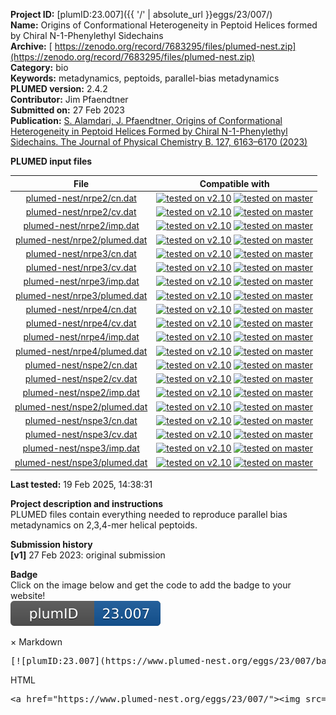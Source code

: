 **Project ID:** [plumID:23.007]({{ '/' | absolute_url }}eggs/23/007/)  
**Name:**  Origins of Conformational Heterogeneity in Peptoid Helices formed by Chiral N-1-Phenylethyl Sidechains  
**Archive:** [ https://zenodo.org/record/7683295/files/plumed-nest.zip](https://zenodo.org/record/7683295/files/plumed-nest.zip)  
**Category:**  bio  
**Keywords:**  metadynamics, peptoids, parallel-bias metadynamics  
**PLUMED version:**  2.4.2  
**Contributor:**  Jim Pfaendtner  
**Submitted on:** 27 Feb 2023  
**Publication:** [S. Alamdari, J. Pfaendtner, Origins of Conformational Heterogeneity in Peptoid Helices Formed by Chiral N-1-Phenylethyl Sidechains. The Journal of Physical Chemistry B. 127, 6163–6170 (2023)](http://dx.doi.org/10.1021/acs.jpcb.3c02576)  
  
**PLUMED input files**  
  
| File     | Compatible with |  
|:--------:|:--------:|  
| [plumed-nest/nrpe2/cn.dat](./data/plumed-nest/nrpe2/cn.dat.md) |  [![tested on v2.10](https://img.shields.io/badge/v2.10-passing-green.svg)](data/plumed-nest/nrpe2/cn.dat.plumed.stderr) [![tested on master](https://img.shields.io/badge/master-passing-green.svg)](data/plumed-nest/nrpe2/cn.dat.plumed_master.stderr) |  
| [plumed-nest/nrpe2/cv.dat](./data/plumed-nest/nrpe2/cv.dat.md) |  [![tested on v2.10](https://img.shields.io/badge/v2.10-passing-green.svg)](data/plumed-nest/nrpe2/cv.dat.plumed.stderr) [![tested on master](https://img.shields.io/badge/master-passing-green.svg)](data/plumed-nest/nrpe2/cv.dat.plumed_master.stderr) |  
| [plumed-nest/nrpe2/imp.dat](./data/plumed-nest/nrpe2/imp.dat.md) |  [![tested on v2.10](https://img.shields.io/badge/v2.10-passing-green.svg)](data/plumed-nest/nrpe2/imp.dat.plumed.stderr) [![tested on master](https://img.shields.io/badge/master-passing-green.svg)](data/plumed-nest/nrpe2/imp.dat.plumed_master.stderr) |  
| [plumed-nest/nrpe2/plumed.dat](./data/plumed-nest/nrpe2/plumed.dat.md) |  [![tested on v2.10](https://img.shields.io/badge/v2.10-passing-green.svg)](data/plumed-nest/nrpe2/plumed.dat.plumed.stderr) [![tested on master](https://img.shields.io/badge/master-passing-green.svg)](data/plumed-nest/nrpe2/plumed.dat.plumed_master.stderr) |  
| [plumed-nest/nrpe3/cn.dat](./data/plumed-nest/nrpe3/cn.dat.md) |  [![tested on v2.10](https://img.shields.io/badge/v2.10-passing-green.svg)](data/plumed-nest/nrpe3/cn.dat.plumed.stderr) [![tested on master](https://img.shields.io/badge/master-passing-green.svg)](data/plumed-nest/nrpe3/cn.dat.plumed_master.stderr) |  
| [plumed-nest/nrpe3/cv.dat](./data/plumed-nest/nrpe3/cv.dat.md) |  [![tested on v2.10](https://img.shields.io/badge/v2.10-passing-green.svg)](data/plumed-nest/nrpe3/cv.dat.plumed.stderr) [![tested on master](https://img.shields.io/badge/master-passing-green.svg)](data/plumed-nest/nrpe3/cv.dat.plumed_master.stderr) |  
| [plumed-nest/nrpe3/imp.dat](./data/plumed-nest/nrpe3/imp.dat.md) |  [![tested on v2.10](https://img.shields.io/badge/v2.10-passing-green.svg)](data/plumed-nest/nrpe3/imp.dat.plumed.stderr) [![tested on master](https://img.shields.io/badge/master-passing-green.svg)](data/plumed-nest/nrpe3/imp.dat.plumed_master.stderr) |  
| [plumed-nest/nrpe3/plumed.dat](./data/plumed-nest/nrpe3/plumed.dat.md) |  [![tested on v2.10](https://img.shields.io/badge/v2.10-passing-green.svg)](data/plumed-nest/nrpe3/plumed.dat.plumed.stderr) [![tested on master](https://img.shields.io/badge/master-passing-green.svg)](data/plumed-nest/nrpe3/plumed.dat.plumed_master.stderr) |  
| [plumed-nest/nrpe4/cn.dat](./data/plumed-nest/nrpe4/cn.dat.md) |  [![tested on v2.10](https://img.shields.io/badge/v2.10-passing-green.svg)](data/plumed-nest/nrpe4/cn.dat.plumed.stderr) [![tested on master](https://img.shields.io/badge/master-passing-green.svg)](data/plumed-nest/nrpe4/cn.dat.plumed_master.stderr) |  
| [plumed-nest/nrpe4/cv.dat](./data/plumed-nest/nrpe4/cv.dat.md) |  [![tested on v2.10](https://img.shields.io/badge/v2.10-passing-green.svg)](data/plumed-nest/nrpe4/cv.dat.plumed.stderr) [![tested on master](https://img.shields.io/badge/master-passing-green.svg)](data/plumed-nest/nrpe4/cv.dat.plumed_master.stderr) |  
| [plumed-nest/nrpe4/imp.dat](./data/plumed-nest/nrpe4/imp.dat.md) |  [![tested on v2.10](https://img.shields.io/badge/v2.10-passing-green.svg)](data/plumed-nest/nrpe4/imp.dat.plumed.stderr) [![tested on master](https://img.shields.io/badge/master-passing-green.svg)](data/plumed-nest/nrpe4/imp.dat.plumed_master.stderr) |  
| [plumed-nest/nrpe4/plumed.dat](./data/plumed-nest/nrpe4/plumed.dat.md) |  [![tested on v2.10](https://img.shields.io/badge/v2.10-passing-green.svg)](data/plumed-nest/nrpe4/plumed.dat.plumed.stderr) [![tested on master](https://img.shields.io/badge/master-passing-green.svg)](data/plumed-nest/nrpe4/plumed.dat.plumed_master.stderr) |  
| [plumed-nest/nspe2/cn.dat](./data/plumed-nest/nspe2/cn.dat.md) |  [![tested on v2.10](https://img.shields.io/badge/v2.10-passing-green.svg)](data/plumed-nest/nspe2/cn.dat.plumed.stderr) [![tested on master](https://img.shields.io/badge/master-passing-green.svg)](data/plumed-nest/nspe2/cn.dat.plumed_master.stderr) |  
| [plumed-nest/nspe2/cv.dat](./data/plumed-nest/nspe2/cv.dat.md) |  [![tested on v2.10](https://img.shields.io/badge/v2.10-passing-green.svg)](data/plumed-nest/nspe2/cv.dat.plumed.stderr) [![tested on master](https://img.shields.io/badge/master-passing-green.svg)](data/plumed-nest/nspe2/cv.dat.plumed_master.stderr) |  
| [plumed-nest/nspe2/imp.dat](./data/plumed-nest/nspe2/imp.dat.md) |  [![tested on v2.10](https://img.shields.io/badge/v2.10-passing-green.svg)](data/plumed-nest/nspe2/imp.dat.plumed.stderr) [![tested on master](https://img.shields.io/badge/master-passing-green.svg)](data/plumed-nest/nspe2/imp.dat.plumed_master.stderr) |  
| [plumed-nest/nspe2/plumed.dat](./data/plumed-nest/nspe2/plumed.dat.md) |  [![tested on v2.10](https://img.shields.io/badge/v2.10-passing-green.svg)](data/plumed-nest/nspe2/plumed.dat.plumed.stderr) [![tested on master](https://img.shields.io/badge/master-passing-green.svg)](data/plumed-nest/nspe2/plumed.dat.plumed_master.stderr) |  
| [plumed-nest/nspe3/cn.dat](./data/plumed-nest/nspe3/cn.dat.md) |  [![tested on v2.10](https://img.shields.io/badge/v2.10-passing-green.svg)](data/plumed-nest/nspe3/cn.dat.plumed.stderr) [![tested on master](https://img.shields.io/badge/master-passing-green.svg)](data/plumed-nest/nspe3/cn.dat.plumed_master.stderr) |  
| [plumed-nest/nspe3/cv.dat](./data/plumed-nest/nspe3/cv.dat.md) |  [![tested on v2.10](https://img.shields.io/badge/v2.10-passing-green.svg)](data/plumed-nest/nspe3/cv.dat.plumed.stderr) [![tested on master](https://img.shields.io/badge/master-passing-green.svg)](data/plumed-nest/nspe3/cv.dat.plumed_master.stderr) |  
| [plumed-nest/nspe3/imp.dat](./data/plumed-nest/nspe3/imp.dat.md) |  [![tested on v2.10](https://img.shields.io/badge/v2.10-passing-green.svg)](data/plumed-nest/nspe3/imp.dat.plumed.stderr) [![tested on master](https://img.shields.io/badge/master-passing-green.svg)](data/plumed-nest/nspe3/imp.dat.plumed_master.stderr) |  
| [plumed-nest/nspe3/plumed.dat](./data/plumed-nest/nspe3/plumed.dat.md) |  [![tested on v2.10](https://img.shields.io/badge/v2.10-passing-green.svg)](data/plumed-nest/nspe3/plumed.dat.plumed.stderr) [![tested on master](https://img.shields.io/badge/master-passing-green.svg)](data/plumed-nest/nspe3/plumed.dat.plumed_master.stderr) |  
  
**Last tested:**  19 Feb 2025, 14:38:31
  
**Project description and instructions**  
PLUMED files contain everything needed to reproduce parallel bias metadynamics on 2,3,4-mer helical peptoids.
  
**Submission history**  
**[v1]** 27 Feb 2023: original submission  
  
**Badge**  
Click on the image below and get the code to add the badge to your website!  
<img src="./badge.svg" alt="plumeDnest:23.007" id="myBtn" class="badge">
<div id="myModal" class="modal">
  <div class="modal-content">
    <span class="close">&times;</span>
    Markdown<pre>[![plumID:23.007](https://www.plumed-nest.org/eggs/23/007/badge.svg)](https://www.plumed-nest.org/eggs/23/007/)</pre>
    HTML<pre>&lt;a href="https://www.plumed-nest.org/eggs/23/007/"&gt;&lt;img src="https://www.plumed-nest.org/eggs/23/007/badge.svg" alt="plumID:23.007"&gt;&lt;/a&gt;</pre>
  </div>
</div>
